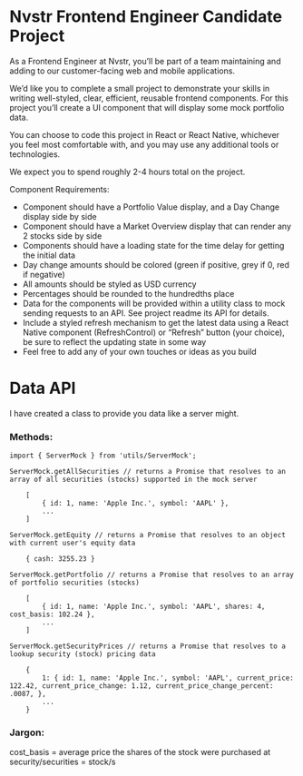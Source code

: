 # Nvstr Frontend Engineer Candidate Project

As a Frontend Engineer at Nvstr, you’ll be part of a team maintaining and adding to our customer-facing web and mobile applications.

We’d like you to complete a small project to demonstrate your skills in writing well-styled, clear, efficient, reusable frontend components. For this project you’ll create a UI component that will display some mock portfolio data.

You can choose to code this project in React or React Native, whichever you feel most comfortable with, and you may use any additional tools or technologies.

We expect you to spend roughly 2-4 hours total on the project.

Component Requirements:
- Component should have a Portfolio Value display, and a Day Change display side by side
- Component should have a Market Overview display that can render any 2 stocks side by side
- Components should have a loading state for the time delay for getting the initial data
- Day change amounts should be colored (green if positive, grey if 0, red if negative)
- All amounts should be styled as USD currency
- Percentages should be rounded to the hundredths place
- Data for the components will be provided within a utility class to mock sending requests to an API. See project readme its API for details.
- Include a styled refresh mechanism to get the latest data using a React Native component (RefreshControl) or “Refresh” button (your choice), be sure to reflect the updating state in some way
- Feel free to add any of your own touches or ideas as you build


# Data API

I have created a class to provide you data like a server might.

### Methods:

    import { ServerMock } from 'utils/ServerMock';

    ServerMock.getAllSecurities // returns a Promise that resolves to an array of all securities (stocks) supported in the mock server

        [
            { id: 1, name: 'Apple Inc.', symbol: 'AAPL' },
            ...
        ]

    ServerMock.getEquity // returns a Promise that resolves to an object with current user's equity data

        { cash: 3255.23 }

    ServerMock.getPortfolio // returns a Promise that resolves to an array of portfolio securities (stocks)

        [
            { id: 1, name: 'Apple Inc.', symbol: 'AAPL', shares: 4, cost_basis: 102.24 },
            ...
        ]

    ServerMock.getSecurityPrices // returns a Promise that resolves to a lookup security (stock) pricing data

        {
            1: { id: 1, name: 'Apple Inc.', symbol: 'AAPL', current_price: 122.42, current_price_change: 1.12, current_price_change_percent: .0087, },
            ...
        }

### Jargon:
cost_basis = average price the shares of the stock were purchased at
security/securities = stock/s
